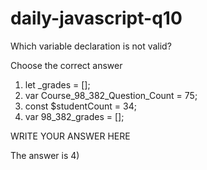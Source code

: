 # daily-javascript-q10

Which variable declaration is not valid?

Choose the correct answer

1) let _grades = [];
2) var Course_98_382_Question_Count = 75;
3) const $studentCount = 34;
4) var 98_382_grades = [];

WRITE YOUR ANSWER HERE


The answer is 4)
